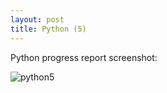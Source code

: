 ```yaml
---
layout: post
title: Python (5)
---
```


Python progress report screenshot:

![python5](https://github.com/tshjortile/tshjortile.github.io/tree/master/assets/img/python5.png)